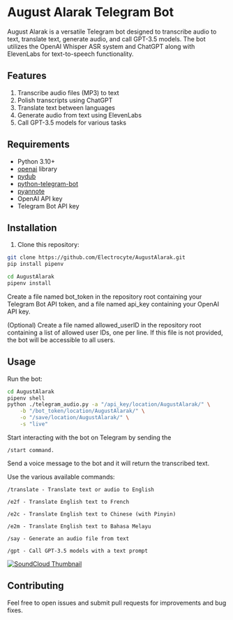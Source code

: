 # August Alarak Telegram Bot

August Alarak is a versatile Telegram bot designed to transcribe audio to text, translate text, generate audio, and call GPT-3.5 models. The bot utilizes the OpenAI Whisper ASR system and ChatGPT along with ElevenLabs for text-to-speech functionality.

## Features

1. Transcribe audio files (MP3) to text
2. Polish transcripts using ChatGPT
3. Translate text between languages
4. Generate audio from text using ElevenLabs
5. Call GPT-3.5 models for various tasks

## Requirements

* Python 3.10+
* [openai](https://pypi.org/project/openai/) library
* [pydub](https://pypi.org/project/pydub/)
* [python-telegram-bot](https://pypi.org/project/python-telegram-bot/)
* [pyannote](https://github.com/pyannote)
* OpenAI API key
* Telegram Bot API key

## Installation

1. Clone this repository:

```bash
git clone https://github.com/Electrocyte/AugustAlarak.git
pip install pipenv

cd AugustAlarak
pipenv install
```

Create a file named bot_token in the repository root containing your Telegram Bot API token, and a file named api_key containing your OpenAI API key.

(Optional) Create a file named allowed_userID in the repository root containing a list of allowed user IDs, one per line. If this file is not provided, the bot will be accessible to all users.

## Usage

Run the bot:

```bash
cd AugustAlarak
pipenv shell
python ./telegram_audio.py -a "/api_key/location/AugustAlarak/" \
    -b "/bot_token/location/AugustAlarak/" \
    -o "/save/location/AugustAlarak/" \
    -s "live"
```

Start interacting with the bot on Telegram by sending the 

    /start command.

Send a voice message to the bot and it will return the transcribed text.

Use the various available commands:

    /translate - Translate text or audio to English
    
    /e2f - Translate English text to French
    
    /e2c - Translate English text to Chinese (with Pinyin)
    
    /e2m - Translate English text to Bahasa Melayu
    
    /say - Generate an audio file from text
    
    /gpt - Call GPT-3.5 models with a text prompt


[![SoundCloud Thumbnail](https://i.imgur.com/kKvaTl9.png)](https://soundcloud.com/alarak-545708173/alarak-introduction)

## Contributing

Feel free to open issues and submit pull requests for improvements and bug fixes.
